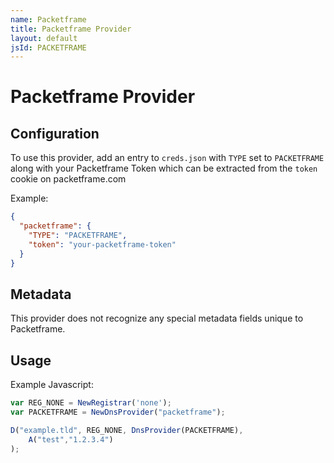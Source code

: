 ```yaml
---
name: Packetframe
title: Packetframe Provider
layout: default
jsId: PACKETFRAME
---
```

# Packetframe Provider

## Configuration

To use this provider, add an entry to `creds.json` with `TYPE` set to `PACKETFRAME`
along with your Packetframe Token which can be extracted from the `token` cookie on packetframe.com

Example:

```json
{
  "packetframe": {
    "TYPE": "PACKETFRAME",
    "token": "your-packetframe-token"
  }
}
```

## Metadata
This provider does not recognize any special metadata fields unique to Packetframe.

## Usage
Example Javascript:

```js
var REG_NONE = NewRegistrar('none');
var PACKETFRAME = NewDnsProvider("packetframe");

D("example.tld", REG_NONE, DnsProvider(PACKETFRAME),
    A("test","1.2.3.4")
);
```
